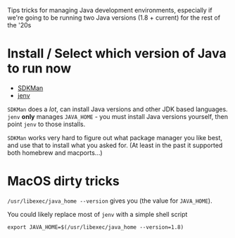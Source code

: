 Tips tricks for managing Java development environments, especially if we're going to be running two Java versions (1.8 + current) for the rest of the '20s

# Install / Select which version of Java to run now


  * [SDKMan](https://sdkman.io/install)
  * [jenv](https://www.jenv.be/)


`SDKMan` does a _lot_, can install Java versions and other JDK based languages. `jenv` **only** manages `JAVA_HOME` - you must install Java versions yourself, then point `jenv` to those installs.

`SDKMan` works very hard to figure out what package manager you like best, and use that to install what you asked for. (At least in the past it supported both homebrew and macports...)


# MacOS dirty tricks

`/usr/libexec/java_home --version` gives you (the value for `JAVA_HOME`).

You could likely replace most of `jenv` with a simple shell script

`export JAVA_HOME=$(/usr/libexec/java_home --version=1.8)`
